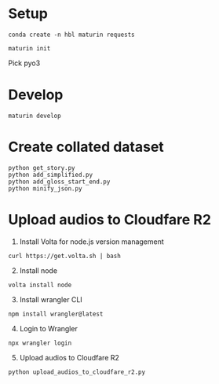 # Setup

```
conda create -n hbl maturin requests
```

```
maturin init
```
Pick pyo3

# Develop
```
maturin develop
```

# Create collated dataset
```
python get_story.py
python add_simplified.py
python add_gloss_start_end.py
python minify_json.py
```

# Upload audios to Cloudfare R2
1. Install Volta for node.js version management
```
curl https://get.volta.sh | bash
```

2. Install node
```
volta install node
```

3. Install wrangler CLI
```
npm install wrangler@latest
```

4. Login to Wrangler
```
npx wrangler login
```

5. Upload audios to Cloudfare R2
```
python upload_audios_to_cloudfare_r2.py
```
